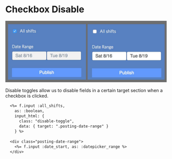 # Checkbox Disable

![Disable Toggle](example.jpg)

Disable toggles allow us to disable fields in a certain target section when 
a checkbox is clicked.

```erb
  <%= f.input :all_shifts,
    as: :boolean,
    input_html: {
      class: "disable-toggle",
      data: { target: ".posting-date-range" }
    } %>

  <div class="posting-date-range">
    <%= f.input :date_start, as: :datepicker_range %>
  </div>
```

